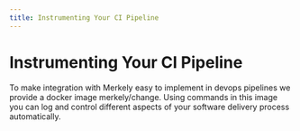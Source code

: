 ```yaml
---
title: Instrumenting Your CI Pipeline
---
```


# Instrumenting Your CI Pipeline

To make integration with Merkely easy to implement in devops pipelines we provide a docker image merkely/change. Using commands in this image you can log and control different aspects of your software delivery process automatically.